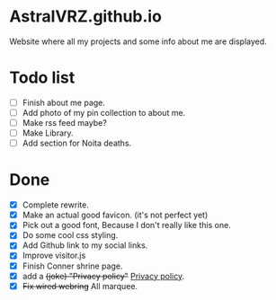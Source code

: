 # AstralVRZ.github.io

Website where all my projects and some info about me are displayed.

# Todo list
- [ ] Finish about me page.
- [ ] Add photo of my pin collection to about me.
- [ ] Make rss feed maybe?
- [ ] Make Library.
- [ ] Add section for Noita deaths.

# Done
- [x] Complete rewrite.
- [x] Make an actual good favicon. (it's not perfect yet)
- [x] Pick out a good font, Because I don't really like this one.
- [x] Do some cool css styling.
- [x] Add Github link to my social links.
- [x] Improve visitor.js
- [x] Finish Conner shrine page.
- [x] add a ~~(joke) "Privacy policy"~~ [Privacy policy](https://astralvrz.github.io/Privacy/).
- [x] ~~Fix wired webring~~ All marquee.